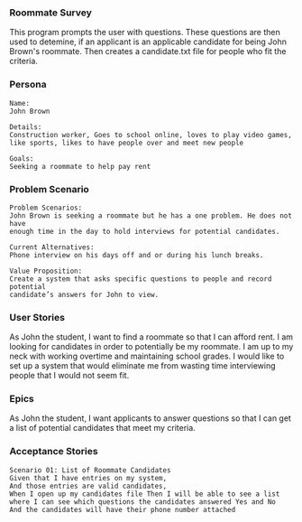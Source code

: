 ### Roommate Survey

This program prompts the user with questions. These questions are then
used to detemine, if an applicant is an applicable candidate for
being John Brown's roommate. Then creates a candidate.txt file for people
who fit the criteria.

### Persona

```
Name:
John Brown

Details:
Construction worker, Goes to school online, loves to play video games,
like sports, likes to have people over and meet new people

Goals:
Seeking a roommate to help pay rent
```
### Problem Scenario

```
Problem Scenarios:
John Brown is seeking a roommate but he has a one problem. He does not have
enough time in the day to hold interviews for potential candidates.

Current Alternatives:
Phone interview on his days off and or during his lunch breaks.

Value Proposition:
Create a system that asks specific questions to people and record potential
candidate’s answers for John to view.
```

### User Stories

As John the student, I want to find a roommate so that I can afford rent. I am
looking for candidates in order to potentially be my roommate. I am up to my
neck with working overtime and maintaining school grades. I would like to set
up a system that would eliminate me from wasting time interviewing people that I
would not seem fit.

### Epics

As John the student, I want applicants to answer questions so that I can get a
list of potential candidates that meet my criteria. 

### Acceptance Stories
```
Scenario 01: List of Roommate Candidates
Given that I have entries on my system,
And those entries are valid candidates,
When I open up my candidates file Then I will be able to see a list
where I can see which questions the candidates answered Yes and No
And the candidates will have their phone number attached
```
